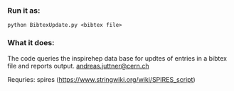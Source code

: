 ### Run it as:
```python BibtexUpdate.py <bibtex file>```
### What it does:
The code queries the inspirehep data base for updtes of entries in a bibtex file
and reports output.
andreas.juttner@cern.ch

Requries: spires (https://www.stringwiki.org/wiki/SPIRES_script)

